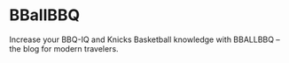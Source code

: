 # BBallBBQ
Increase your BBQ-IQ and Knicks Basketball knowledge with BBALLBBQ – the blog for modern travelers.  